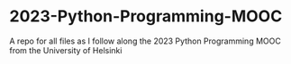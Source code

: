 # 2023-Python-Programming-MOOC
A repo for all files as I follow along the 2023 Python Programming MOOC from the University of Helsinki
